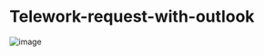 # Telework-request-with-outlook
![image](https://github.com/KaptainKK/Telework-request-with-outlook/assets/156919503/a79e01f4-18ad-4169-a2b9-4fef781913e7)
